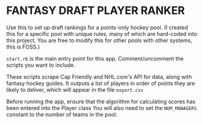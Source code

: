 # FANTASY DRAFT PLAYER RANKER

Use this to set up draft rankings for a points-only hockey pool. (I created this for a specific pool with unique rules, many of which are hard-coded into this project.
You are free to modify this for other pools with other systems, this is FOSS.)

`start.rb` is the main entry point for this app. Comment/uncomment the scripts you want to include.

These scripts scrape Cap Friendly and NHL.com's API for data, along with fantasy hockey guides. It outputs a list of players in order of points they are likely to deliver,
which will appear in the file `export.csv`

Before running the app, ensure that the algorithm for calculating scores has been entered into the Player class
You will also need to set the `NUM_MANAGERS` constant to the number of teams in the pool.


